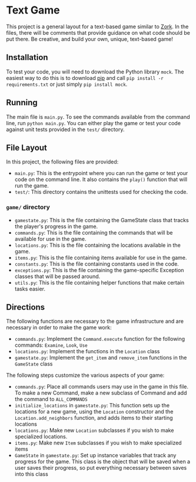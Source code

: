 Text Game
=========

This project is a general layout for a text-based game similar to [Zork](http://textadventures.co.uk/games/view/5zyoqrsugeopel3ffhz_vq/zork). In the files, there will be comments that provide guidance on what code should be put there. Be creative, and build your own, unique, text-based game!

Installation
------------

To test your code, you will need to download the Python library `mock`. The easiest way to do this is to download [pip](https://pip.pypa.io/en/stable/installing.html) and call `pip install -r requirements.txt` or just simply `pip install mock`.

Running
-------

The main file is `main.py`. To see the commands available from the command line, run `python main.py`. You can either play the game or test your code against unit tests provided in the `test/` directory.

File Layout
-----------

In this project, the following files are provided:

- `main.py`: This is the entrypoint where you can run the game or test your code on the command line. It also contains the `play()` function that will run the game.
- `test/`: This directory contains the unittests used for checking the code.

### `game/` directory

- `gamestate.py`: This is the file containing the GameState class that tracks the player's progress in the game.
- `commands.py`: This is the file containing the commands that will be available for use in the game.
- `locations.py`: This is the file containing the locations available in the game.
- `items.py`: This is the file containing items available for use in the game.
- `constants.py`: This is the file containing constants used in the code.
- `exceptions.py`: This is the file containing the game-specific Exception classes that will be passed around.
- `utils.py`: This is the file containing helper functions that make certain tasks easier.

Directions
----------

The following functions are necessary to the game infrastructure and are necessary in order to make the game work:

- `commands.py`: Implement the `Command.execute` function for the following commands: `Examine`, `Look`, `Use`
- `locations.py`: Implement the functions in the `Location` class
- `gamestate.py`: Implement the `get_item` and `remove_item` functions in the `GameState` class

The following steps customize the various aspects of your game:

- `commands.py`: Place all commands users may use in the game in this file. To make a new Command, make a new subclass of Command and add the command to `ALL_COMMANDS`
- `initialize_locations` in `gamestate.py`: This function sets up the locations for a new game, using the `Location` constructor and the `Location.add_neighbors` function, and adds items to their starting locations
- `locations.py`: Make new `Location` subclasses if you wish to make specialized locations.
- `items.py`: Make new `Item` subclasses if you wish to make specialized items
- `GameState` in `gamestate.py`: Set up instance variables that track any progress for the game. This class is the object that will be saved when a user saves their progress, so put everything necessary between saves into this class

